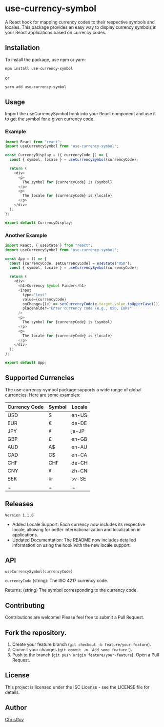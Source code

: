 # use-currency-symbol

A React hook for mapping currency codes to their respective symbols and locales. This package provides an easy way to display currency symbols in your React applications based on currency codes.

## Installation

To install the package, use npm or yarn:

```bash
npm install use-currency-symbol
```

or

```bash
yarn add use-currency-symbol
```

## Usage

Import the useCurrencySymbol hook into your React component and use it to get the symbol for a given currency code.

### Example

```javascript
import React from "react";
import useCurrencySymbol from "use-currency-symbol";

const CurrencyDisplay = ({ currencyCode }) => {
  const { symbol, locale } = useCurrencySymbol(currencyCode);

  return (
    <div>
      <p>
        The symbol for {currencyCode} is {symbol}
      </p>
      <p>
        The locale for {currencyCode} is {locale}
      </p>
    </div>
  );
};

export default CurrencyDisplay;
```

### Another Example

```javascript
import React, { useState } from "react";
import useCurrencySymbol from "use-currency-symbol";

const App = () => {
  const [currencyCode, setCurrencyCode] = useState("USD");
  const { symbol, locale } = useCurrencySymbol(currencyCode);

  return (
    <div>
      <h1>Currency Symbol Finder</h1>
      <input
        type="text"
        value={currencyCode}
        onChange={(e) => setCurrencyCode(e.target.value.toUpperCase())}
        placeholder="Enter currency code (e.g., USD, EUR)"
      />
      <p>
        The symbol for {currencyCode} is {symbol}
      </p>
      <p>
        The locale for {currencyCode} is {locale}
      </p>
    </div>
  );
};

export default App;
```

## Supported Currencies

The use-currency-symbol package supports a wide range of global currencies. Here are some examples:

| Currency Code | Symbol | Locale |
| ------------- | ------ | ------ |
| USD           | $      | en-US  |
| EUR           | €      | de-DE  |
| JPY           | ¥      | ja-JP  |
| GBP           | £      | en-GB  |
| AUD           | A$     | en-AU  |
| CAD           | C$     | en-CA  |
| CHF           | CHF    | de-CH  |
| CNY           | ¥      | zh-CN  |
| SEK           | kr     | sv-SE  |
| ...           | ...    | ...    |

## Releases

`Version 1.1.0`

- Added Locale Support: Each currency now includes its respective locale, allowing for better internationalization and localization in applications.
- Updated Documentation: The README now includes detailed information on using the hook with the new locale support.

## API

`useCurrencySymbol(currencyCode)`

`currencyCode` (string): The ISO 4217 currency code.

Returns: (string) The symbol corresponding to the currency code.

## Contributing

Contributions are welcome! Please feel free to submit a Pull Request.

## Fork the repository.

1. Create your feature branch (`git checkout -b feature/your-feature`).
2. Commit your changes (`git commit -m 'Add some feature'`).
3. Push to the branch (`git push origin feature/your-feature`).
   Open a Pull Request.

## License

This project is licensed under the ISC License - see the LICENSE file for details.

## Author

[ChrisGuy](https://github.com/ChrisGuy)
